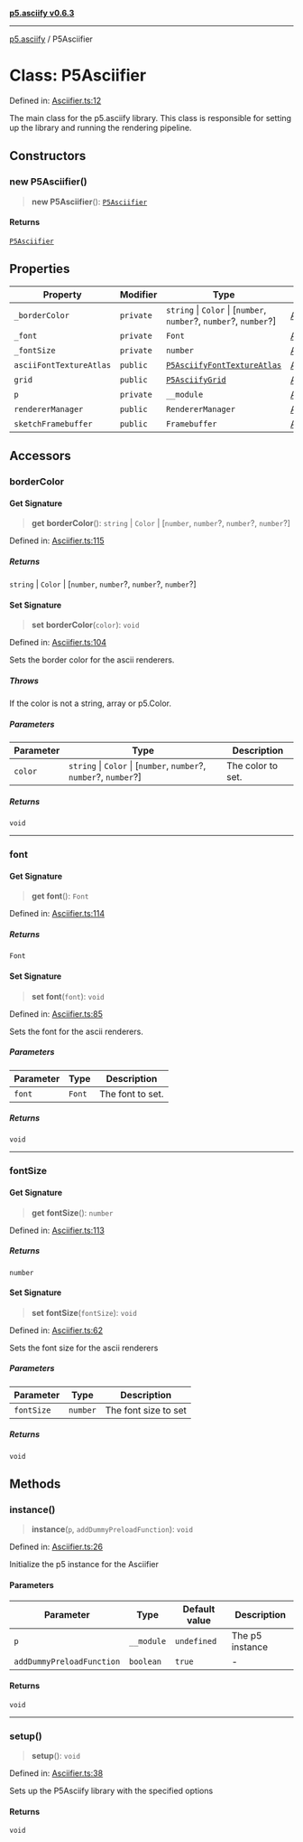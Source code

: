 [**p5.asciify v0.6.3**](../README.md)

***

[p5.asciify](../globals.md) / P5Asciifier

# Class: P5Asciifier

Defined in: [Asciifier.ts:12](https://github.com/humanbydefinition/p5-asciify/blob/d2e20e72362759688d5ed7149cc891c525452ef3/src/lib/Asciifier.ts#L12)

The main class for the p5.asciify library. This class is responsible for setting up the library and running the rendering pipeline.

## Constructors

### new P5Asciifier()

> **new P5Asciifier**(): [`P5Asciifier`](P5Asciifier.md)

#### Returns

[`P5Asciifier`](P5Asciifier.md)

## Properties

| Property | Modifier | Type | Defined in |
| ------ | ------ | ------ | ------ |
| <a id="_bordercolor"></a> `_borderColor` | `private` | `string` \| `Color` \| \[`number`, `number`?, `number`?, `number`?\] | [Asciifier.ts:13](https://github.com/humanbydefinition/p5-asciify/blob/d2e20e72362759688d5ed7149cc891c525452ef3/src/lib/Asciifier.ts#L13) |
| <a id="_font"></a> `_font` | `private` | `Font` | [Asciifier.ts:16](https://github.com/humanbydefinition/p5-asciify/blob/d2e20e72362759688d5ed7149cc891c525452ef3/src/lib/Asciifier.ts#L16) |
| <a id="_fontsize"></a> `_fontSize` | `private` | `number` | [Asciifier.ts:14](https://github.com/humanbydefinition/p5-asciify/blob/d2e20e72362759688d5ed7149cc891c525452ef3/src/lib/Asciifier.ts#L14) |
| <a id="asciifonttextureatlas"></a> `asciiFontTextureAtlas` | `public` | [`P5AsciifyFontTextureAtlas`](P5AsciifyFontTextureAtlas.md) | [Asciifier.ts:18](https://github.com/humanbydefinition/p5-asciify/blob/d2e20e72362759688d5ed7149cc891c525452ef3/src/lib/Asciifier.ts#L18) |
| <a id="grid"></a> `grid` | `public` | [`P5AsciifyGrid`](P5AsciifyGrid.md) | [Asciifier.ts:19](https://github.com/humanbydefinition/p5-asciify/blob/d2e20e72362759688d5ed7149cc891c525452ef3/src/lib/Asciifier.ts#L19) |
| <a id="p"></a> `p` | `private` | `__module` | [Asciifier.ts:17](https://github.com/humanbydefinition/p5-asciify/blob/d2e20e72362759688d5ed7149cc891c525452ef3/src/lib/Asciifier.ts#L17) |
| <a id="renderermanager"></a> `rendererManager` | `public` | `RendererManager` | [Asciifier.ts:15](https://github.com/humanbydefinition/p5-asciify/blob/d2e20e72362759688d5ed7149cc891c525452ef3/src/lib/Asciifier.ts#L15) |
| <a id="sketchframebuffer"></a> `sketchFramebuffer` | `public` | `Framebuffer` | [Asciifier.ts:20](https://github.com/humanbydefinition/p5-asciify/blob/d2e20e72362759688d5ed7149cc891c525452ef3/src/lib/Asciifier.ts#L20) |

## Accessors

### borderColor

#### Get Signature

> **get** **borderColor**(): `string` \| `Color` \| \[`number`, `number`?, `number`?, `number`?\]

Defined in: [Asciifier.ts:115](https://github.com/humanbydefinition/p5-asciify/blob/d2e20e72362759688d5ed7149cc891c525452ef3/src/lib/Asciifier.ts#L115)

##### Returns

`string` \| `Color` \| \[`number`, `number`?, `number`?, `number`?\]

#### Set Signature

> **set** **borderColor**(`color`): `void`

Defined in: [Asciifier.ts:104](https://github.com/humanbydefinition/p5-asciify/blob/d2e20e72362759688d5ed7149cc891c525452ef3/src/lib/Asciifier.ts#L104)

Sets the border color for the ascii renderers.

##### Throws

If the color is not a string, array or p5.Color.

##### Parameters

| Parameter | Type | Description |
| ------ | ------ | ------ |
| `color` | `string` \| `Color` \| \[`number`, `number`?, `number`?, `number`?\] | The color to set. |

##### Returns

`void`

***

### font

#### Get Signature

> **get** **font**(): `Font`

Defined in: [Asciifier.ts:114](https://github.com/humanbydefinition/p5-asciify/blob/d2e20e72362759688d5ed7149cc891c525452ef3/src/lib/Asciifier.ts#L114)

##### Returns

`Font`

#### Set Signature

> **set** **font**(`font`): `void`

Defined in: [Asciifier.ts:85](https://github.com/humanbydefinition/p5-asciify/blob/d2e20e72362759688d5ed7149cc891c525452ef3/src/lib/Asciifier.ts#L85)

Sets the font for the ascii renderers.

##### Parameters

| Parameter | Type | Description |
| ------ | ------ | ------ |
| `font` | `Font` | The font to set. |

##### Returns

`void`

***

### fontSize

#### Get Signature

> **get** **fontSize**(): `number`

Defined in: [Asciifier.ts:113](https://github.com/humanbydefinition/p5-asciify/blob/d2e20e72362759688d5ed7149cc891c525452ef3/src/lib/Asciifier.ts#L113)

##### Returns

`number`

#### Set Signature

> **set** **fontSize**(`fontSize`): `void`

Defined in: [Asciifier.ts:62](https://github.com/humanbydefinition/p5-asciify/blob/d2e20e72362759688d5ed7149cc891c525452ef3/src/lib/Asciifier.ts#L62)

Sets the font size for the ascii renderers

##### Parameters

| Parameter | Type | Description |
| ------ | ------ | ------ |
| `fontSize` | `number` | The font size to set |

##### Returns

`void`

## Methods

### instance()

> **instance**(`p`, `addDummyPreloadFunction`): `void`

Defined in: [Asciifier.ts:26](https://github.com/humanbydefinition/p5-asciify/blob/d2e20e72362759688d5ed7149cc891c525452ef3/src/lib/Asciifier.ts#L26)

Initialize the p5 instance for the Asciifier

#### Parameters

| Parameter | Type | Default value | Description |
| ------ | ------ | ------ | ------ |
| `p` | `__module` | `undefined` | The p5 instance |
| `addDummyPreloadFunction` | `boolean` | `true` | - |

#### Returns

`void`

***

### setup()

> **setup**(): `void`

Defined in: [Asciifier.ts:38](https://github.com/humanbydefinition/p5-asciify/blob/d2e20e72362759688d5ed7149cc891c525452ef3/src/lib/Asciifier.ts#L38)

Sets up the P5Asciify library with the specified options

#### Returns

`void`
